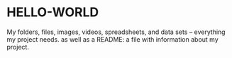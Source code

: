# HELLO-WORLD
My folders, files, images, videos, spreadsheets, and data sets – everything my project needs. as well as a README: a file with information about my project. 
